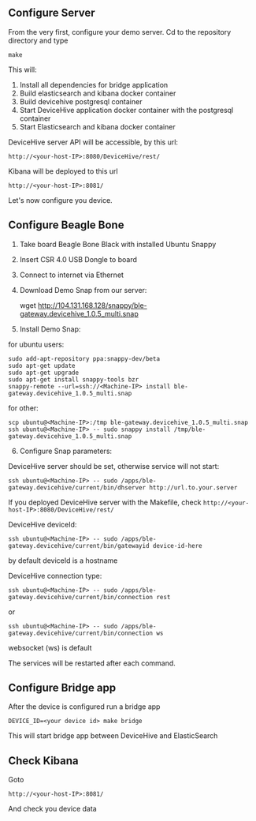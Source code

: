 Configure Server
-------

From the very first, configure your demo server. Сd to the repository directory and type

    make

This will:
    
1. Install all dependencies for bridge application
2. Build elasticsearch and kibana docker container
3. Build devicehive postgresql container
4. Start DeviceHive application docker container with the postgresql container
5. Start Elasticsearch and kibana docker container

DeviceHive server API will be accessible, by this url: 
    
    http://<your-host-IP>:8080/DeviceHive/rest/

Kibana will be deployed to this url

    http://<your-host-IP>:8081/

Let's now configure you device.

Configure Beagle Bone 
------

1.  Take board Beagle Bone Black with installed Ubuntu Snappy
2.  Insert CSR 4.0 USB Dongle to board
3.  Connect to internet via Ethernet
4.  Download Demo Snap from our server: 

    wget http://104.131.168.128/snappy/ble-gateway.devicehive_1.0.5_multi.snap

5.  Install Demo Snap:

for ubuntu users: 

    sudo add-apt-repository ppa:snappy-dev/beta
    sudo apt-get update
    sudo apt-get upgrade
    sudo apt-get install snappy-tools bzr
    snappy-remote --url=ssh://<Machine-IP> install ble-gateway.devicehive_1.0.5_multi.snap

for other:

    scp ubuntu@<Machine-IP>:/tmp ble-gateway.devicehive_1.0.5_multi.snap
    ssh ubuntu@<Machine-IP> -- sudo snappy install /tmp/ble-gateway.devicehive_1.0.5_multi.snap

6.  Configure Snap parameters:

DeviceHive server should be set, otherwise service will not start:
    
    ssh ubuntu@<Machine-IP> -- sudo /apps/ble-gateway.devicehive/current/bin/dhserver http://url.to.your.server

If you deployed DeviceHive server with the Makefile, check 
`http://<your-host-IP>:8080/DeviceHive/rest/`

DeviceHive deviceId:

    ssh ubuntu@<Machine-IP> -- sudo /apps/ble-gateway.devicehive/current/bin/gatewayid device-id-here

by default deviceId is a hostname

DeviceHive connection type:
    
    ssh ubuntu@<Machine-IP> -- sudo /apps/ble-gateway.devicehive/current/bin/connection rest

or

    ssh ubuntu@<Machine-IP> -- sudo /apps/ble-gateway.devicehive/current/bin/connection ws

websocket (ws) is default

The services will be restarted after each command.

Configure Bridge app
--------

After the device is configured run a bridge app

    DEVICE_ID=<your device id> make bridge

This will start bridge app between DeviceHive and ElasticSearch

Check Kibana
--------
Goto

    http://<your-host-IP>:8081/

And check you device data
